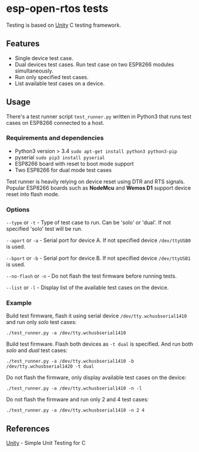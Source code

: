 # esp-open-rtos tests

Testing is based on [Unity](https://github.com/ThrowTheSwitch/Unity)
C testing framework.

## Features

* Single device test case.
* Dual devices test cases. Run test case on two ESP8266 modules simultaneously.
* Run only specified test cases.
* List available test cases on a device.

## Usage

There's a test runner script `test_runner.py` written in Python3 that runs
test cases on ESP8266 connected to a host.

### Requirements and dependencies

* Python3 version > 3.4 `sudo apt-get install python3 python3-pip`
* pyserial `sudo pip3 install pyserial`
* ESP8266 board with reset to boot mode support
* Two ESP8266 for dual mode test cases

Test runner is heavily relying on device reset using DTR and RTS signals.
Popular ESP8266 boards such as **NodeMcu** and **Wemos D1** support device
reset into flash mode.

### Options

`--type` or `-t` - Type of test case to run. Can be 'solo' or 'dual'.
If not specified 'solo' test will be run.

`--aport` or `-a` - Serial port for device A.
If not specified device `/dev/ttyUSB0` is used.

`--bport` or `-b` - Serial port for device B.
If not specified device `/dev/ttyUSB1` is used.

`--no-flash` or `-n` - Do not flash the test firmware before running tests.

`--list` or `-l` - Display list of the available test cases on the device.

### Example

Build test firmware, flash it using serial device `/dev/tty.wchusbserial1410`
and run only *solo* test cases:

`./test_runner.py -a /dev/tty.wchusbserial1410`

Build test firmware. Flash both devices as `-t dual` is specified. And run both
*solo* and *dual* test cases:

`./test_runner.py -a /dev/tty.wchusbserial1410 -b /dev/tty.wchusbserial1420 -t dual`

Do not flash the firmware, only display available test cases on the device:

`./test_runner.py -a /dev/tty.wchusbserial1410 -n -l`

Do not flash the firmware and run only 2 and 4 test cases:

`./test_runner.py -a /dev/tty.wchusbserial1410 -n 2 4`


## References

[Unity](https://github.com/ThrowTheSwitch/Unity) - Simple Unit Testing for C
